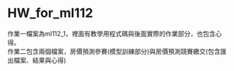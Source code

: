 # HW_for_ml112
作業一檔案為ml112_1，裡面有教學用程式碼與後面實際的作業部分，也包含心得。  
作業二包含兩個檔案，房價預測參賽(模型訓練部分)與房價預測競賽繳交(包含匯出檔案、結果與心得)
